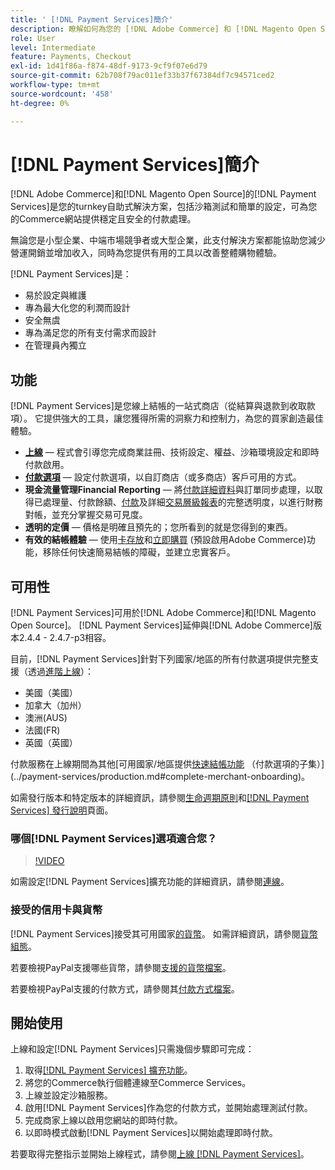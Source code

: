 ```yaml
---
title: ' [!DNL Payment Services]簡介'
description: 瞭解如何為您的 [!DNL Adobe Commerce] 和 [!DNL Magento Open Source] 網站安裝及使用 [!DNL Payment Services] 作為全包式、健全且安全的付款處理解決方案。
role: User
level: Intermediate
feature: Payments, Checkout
exl-id: 1d41f86a-f874-48df-9173-9cf9f07e6d79
source-git-commit: 62b708f79ac011ef33b37f67384df7c94571ced2
workflow-type: tm+mt
source-wordcount: '458'
ht-degree: 0%

---
```


# [!DNL Payment Services]簡介

[!DNL Adobe Commerce]和[!DNL Magento Open Source]的[!DNL Payment Services]是您的turnkey自助式解決方案，包括沙箱測試和簡單的設定，可為您的Commerce網站提供穩定且安全的付款處理。

無論您是小型企業、中端市場競爭者或大型企業，此支付解決方案都能協助您減少營運開銷並增加收入，同時為您提供有用的工具以改善整體購物體驗。

[!DNL Payment Services]是：

* 易於設定與維護
* 專為最大化您的利潤而設計
* 安全無虞
* 專為滿足您的所有支付需求而設計
* 在管理員內獨立

## 功能

[!DNL Payment Services]是您線上結帳的一站式商店（從結算與退款到收取款項）。 它提供強大的工具，讓您獲得所需的洞察力和控制力，為您的買家創造最佳體驗。

* [**上線**](onboard.md) — 程式會引導您完成商業註冊、技術設定、權益、沙箱環境設定和即時付款啟用。
* [**付款選項**](payments-options.md) — 設定付款選項，以自訂商店（或多商店）客戶可用的方式。
* **現金流量管理Financial Reporting** — 將[付款詳細資料](order-payment-status.md)與訂單同步處理，以取得已處理量、付款餘額、[付款](payouts.md)及詳細[交易層級報表](transactions.md)的完整透明度，以進行財務對帳，並充分掌握交易可見度。
* **透明的定價** — 價格是明確且預先的；您所看到的就是您得到的東西。
* **有效的結帳體驗** — 使用[卡存放](vaulting.md)和[立即購買](https://experienceleague.adobe.com/docs/commerce-admin/stores-sales/point-of-purchase/checkout-instant-purchase.html) (預設啟用Adobe Commerce)功能，移除任何快速簡易結帳的障礙，並建立忠實客戶。

## 可用性

[!DNL Payment Services]可用於[!DNL Adobe Commerce]和[!DNL Magento Open Source]。 [!DNL Payment Services]延伸與[!DNL Adobe Commerce]版本2.4.4 - 2.4.7-p3相容。

目前，[!DNL Payment Services]針對下列國家/地區的所有付款選項提供完整支援（透過[進階上線](../payment-services/production.md#advanced-onboarding)）：

* 美國（美國）
* 加拿大（加州）
* 澳洲(AUS)
* 法國(FR)
* 英國（英國）

付款服務在上線期間為其他[可用國家/地區提供[快速結帳功能](../payment-services/payments-options.md) （付款選項的子集）](../payment-services/production.md#complete-merchant-onboarding)。

如需發行版本和特定版本的詳細資訊，請參閱[生命週期原則](https://experienceleague.adobe.com/docs/commerce-operations/release/planning/lifecycle-policy.html)和[[!DNL Payment Services] 發行說明](release-notes.md)頁面。

### 哪個[!DNL Payment Services]選項適合您？

>[!VIDEO](https://video.tv.adobe.com/v/3447811)

如需設定[!DNL Payment Services]擴充功能的詳細資訊，請參閱[連線](connect.md)。

### 接受的信用卡與貨幣

[!DNL Payment Services]接受其可用國家[的貨幣](#availability)。 如需詳細資訊，請參閱[貨幣組態](https://experienceleague.adobe.com/docs/commerce-admin/stores-sales/site-store/currency/currency-configuration.html)。

若要檢視PayPal支援哪些貨幣，請參閱[支援的貨幣檔案](https://developer.paypal.com/docs/reports/reference/paypal-supported-currencies/)。

若要檢視PayPal支援的付款方式，請參閱其[付款方式檔案](https://developer.paypal.com/docs/checkout/payment-methods/)。

## 開始使用

上線和設定[!DNL Payment Services]只需幾個步驟即可完成：

1. 取得[[!DNL Payment Services] 擴充功能](install.md)。
1. 將您的Commerce執行個體連線至Commerce Services。
1. 上線並設定沙箱服務。
1. 啟用[!DNL Payment Services]作為您的付款方式，並開始處理測試付款。
1. 完成商家上線以啟用您網站的即時付款。
1. 以即時模式啟動[!DNL Payment Services]以開始處理即時付款。

若要取得完整指示並開始上線程式，請參閱[上線 [!DNL Payment Services]](onboard.md)。
